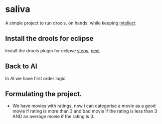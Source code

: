 # saliva

A simple project to run drools. on hands. while keeping [intellect]()

## Install the drools for eclipse
Install the drools plugin for eclipse [steps](https://www.tutorialspoint.com/drools/drools_eclipse_plugin.htm), [next](https://www.tutorialspoint.com/drools/drools_runtime.htm)

## Back to AI
In AI we have first order logic 

## Formulating the project.

* We have movies with ratings, now i can categorise a movie as a good movie if rating is more than 3 and bad movie if the rating is less than 3 AND an average movie if the rating is 3.
